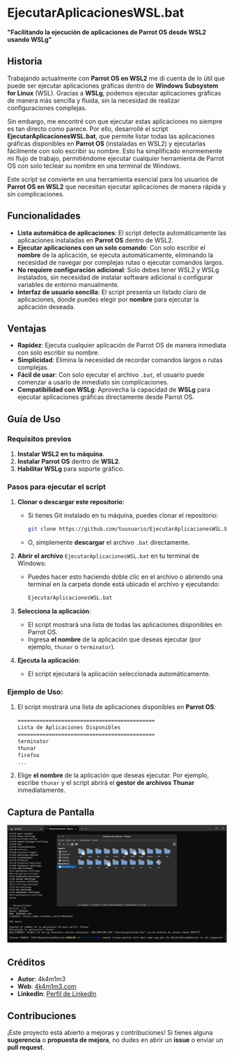 # EjecutarAplicacionesWSL.bat

**"Facilitando la ejecución de aplicaciones de Parrot OS desde WSL2 usando WSLg"**

## Historia

Trabajando actualmente con **Parrot OS en WSL2** me di cuenta de lo útil que puede ser ejecutar aplicaciones gráficas dentro de **Windows Subsystem for Linux** (WSL). Gracias a **WSLg**, podemos ejecutar aplicaciones gráficas de manera más sencilla y fluida, sin la necesidad de realizar configuraciones complejas.

Sin embargo, me encontré con que ejecutar estas aplicaciones no siempre es tan directo como parece. Por ello, desarrollé el script **EjecutarAplicacionesWSL.bat**, que permite listar todas las aplicaciones gráficas disponibles en **Parrot OS** (instaladas en WSL2) y ejecutarlas fácilmente con solo escribir su nombre. Esto ha simplificado enormemente mi flujo de trabajo, permitiéndome ejecutar cualquier herramienta de Parrot OS con solo teclear su nombre en una terminal de Windows.

Este script se convierte en una herramienta esencial para los usuarios de **Parrot OS en WSL2** que necesitan ejecutar aplicaciones de manera rápida y sin complicaciones.

## Funcionalidades

- **Lista automática de aplicaciones**: El script detecta automáticamente las aplicaciones instaladas en **Parrot OS** dentro de WSL2.
- **Ejecutar aplicaciones con un solo comando**: Con solo escribir el **nombre** de la aplicación, se ejecuta automáticamente, eliminando la necesidad de navegar por complejas rutas o ejecutar comandos largos.
- **No requiere configuración adicional**: Solo debes tener WSL2 y WSLg instalados, sin necesidad de instalar software adicional o configurar variables de entorno manualmente.
- **Interfaz de usuario sencilla**: El script presenta un listado claro de aplicaciones, donde puedes elegir por **nombre** para ejecutar la aplicación deseada.

## Ventajas

- **Rapidez**: Ejecuta cualquier aplicación de Parrot OS de manera inmediata con solo escribir su nombre.
- **Simplicidad**: Elimina la necesidad de recordar comandos largos o rutas complejas.
- **Fácil de usar**: Con solo ejecutar el archivo `.bat`, el usuario puede comenzar a usarlo de inmediato sin complicaciones.
- **Compatibilidad con WSLg**: Aprovecha la capacidad de **WSLg** para ejecutar aplicaciones gráficas directamente desde Parrot OS.

## Guía de Uso

### Requisitos previos

1. **Instalar WSL2 en tu máquina**.
2. **Instalar Parrot OS** dentro de **WSL2**.
3. **Habilitar WSLg** para soporte gráfico.

### Pasos para ejecutar el script

1. **Clonar o descargar este repositorio**:
    - Si tienes Git instalado en tu máquina, puedes clonar el repositorio:
      ```bash
      git clone https://github.com/tuusuario/EjecutarAplicacionesWSL.bat.git
      ```
    - O, simplemente **descargar** el archivo `.bat` directamente.

2. **Abrir el archivo** `EjecutarAplicacionesWSL.bat` en tu terminal de Windows:
    - Puedes hacer esto haciendo doble clic en el archivo o abriendo una terminal en la carpeta donde está ubicado el archivo y ejecutando:
      ```bash
      EjecutarAplicacionesWSL.bat
      ```

3. **Selecciona la aplicación**:
    - El script mostrará una lista de todas las aplicaciones disponibles en Parrot OS.
    - Ingresa **el nombre** de la aplicación que deseas ejecutar (por ejemplo, `thunar` o `terminator`).

4. **Ejecuta la aplicación**:
    - El script ejecutará la aplicación seleccionada automáticamente.

### Ejemplo de Uso:

1. El script mostrará una lista de aplicaciones disponibles en **Parrot OS**:

    ```
    ============================================
    Lista de Aplicaciones Disponibles
    ============================================
    terminator
    thunar
    firefox
    ...
    ```

2. Elige **el nombre** de la aplicación que deseas ejecutar. Por ejemplo, escribe `thunar` y el script abrirá el **gestor de archivos Thunar** inmediatamente.

## Captura de Pantalla

![EjecutarAplicacionesWSL](EjecutarAplicacionesWSL.png)

## Créditos

- **Autor**: 4k4m1m3
- **Web**: [4k4m1m3.com](https://4k4m1m3.com)
- **LinkedIn**: [Perfil de LinkedIn](https://www.linkedin.com/in/4k4m1m3/)

## Contribuciones

¡Este proyecto está abierto a mejoras y contribuciones! Si tienes alguna **sugerencia** o **propuesta de mejora**, no dudes en abrir un **issue** o enviar un **pull request**. 
